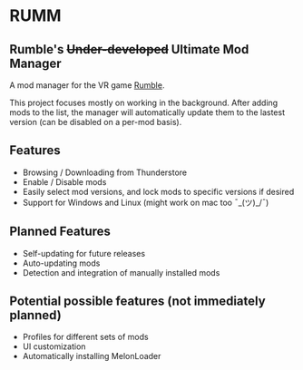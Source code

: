 # RUMM
## Rumble's ~~Under-developed~~ Ultimate Mod Manager

A mod manager for the VR game [Rumble](https://store.steampowered.com/app/890550/RUMBLE/).

This project focuses mostly on working in the background. After adding mods to the list, the manager will automatically update them to the lastest version (can be disabled on a per-mod basis).

## Features
- Browsing / Downloading from Thunderstore
- Enable / Disable mods
- Easily select mod versions, and lock mods to specific versions if desired
- Support for Windows and Linux (might work on mac too ¯\_(ツ)_/¯)

## Planned Features
- Self-updating for future releases
- Auto-updating mods
- Detection and integration of manually installed mods

## Potential possible features (not immediately planned)
- Profiles for different sets of mods
- UI customization
- Automatically installing MelonLoader
